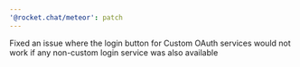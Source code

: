 ```yaml
---
'@rocket.chat/meteor': patch
---
```


Fixed an issue where the login button for Custom OAuth services would not work if any non-custom login service was also available
